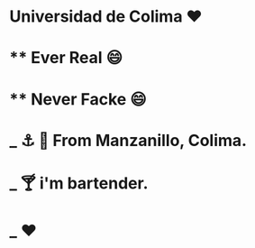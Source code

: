 # Universidad de Colima :heart:
# ** Ever Real :smile:
# ** Never Facke :smile:
# _ ⚓️ 🌴  From Manzanillo, Colima. 
# _ 🍸 i'm bartender.
# _ :heart:
